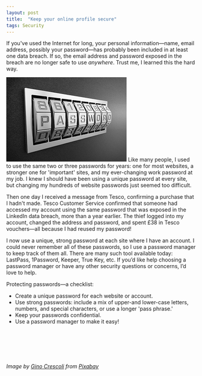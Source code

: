 ```yaml
---
layout: post
title:  "Keep your online profile secure"
tags: Security
---
```

If you've used the Internet for long, your personal information—name, email address, possibly your password—has probably been included in at least one data breach. If so, the email address and password exposed in the breach are no longer safe to use *anywhere*. Trust me, I learned this the hard way.

<span class="ImageRight">![Alt](/assets/images/password.jpg "Security")</span> Like many people, I used to use the same two or three passwords for years: one for most websites, a stronger one for 'important' sites, and my ever-changing work password at my job. I knew I should have been using a unique password at every site, but changing my hundreds of website passwords just seemed too difficult.

Then one day I received a message from Tesco, confirming a purchase that I hadn't made. Tesco Customer Service confirmed that someone had accessed my account using the same password that was exposed in the LinkedIn data breach, more than a year earlier. The thief logged into my account, changed the address and password, and spent £38 in Tesco vouchers—all because I had reused my password!

I now use a unique, strong password at each site where I have an account. I could never remember all of these passwords, so I use a password manager to keep track of them all. There are many such tool available today: LastPass, 1Password, Keeper, True Key, etc. If you’d like help choosing a password manager or have any other security questions or concerns, I’d love to help.

Protecting passwords—a checklist:
* Create a unique password for each website or account.
* Use strong passwords: include a mix of upper-and lower-case letters, numbers, and special characters, or use a longer 'pass phrase.'
* Keep your passwords confidential.
* Use a password manager to make it easy!


<br />
<br />
<br />
<br />

###### Image by <a href="https://pixabay.com/users/AbsolutVision-6158753/?utm_source=link-attribution&amp;utm_medium=referral&amp;utm_campaign=image&amp;utm_content=2781614">Gino Crescoli</a> from <a href="https://pixabay.com/?utm_source=link-attribution&amp;utm_medium=referral&amp;utm_campaign=image&amp;utm_content=2781614">Pixabay</a> ######
